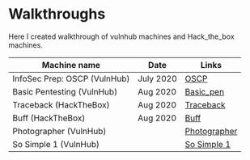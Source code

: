 # Walkthroughs

Here I created walkthrough of vulnhub machines and Hack_the_box machines.

Machine name | Date | Links
------------ | ---- | -----
InfoSec Prep: OSCP (VulnHub) | July 2020 | [OSCP](Infosec_Prep:OSCP/oscp.md)
Basic Pentesting (VulnHub) | Aug 2020 | [Basic_pen](Basic_pentesting/Basic_pen.md)
Traceback (HackTheBox) | Aug 2020 | [Traceback](Traceback/Traceback.md)
Buff (HackTheBox) | Aug 2020 | [Buff](Buff/Buff.md)
Photographer (VulnHub) | | [Photographer](Photographer/Photographer.md)
So Simple 1 (VulnHub) | | [So Simple 1](So_Simple1/So_simple.md)